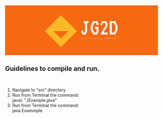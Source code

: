 ![Alt text](/jg2d.png?raw=true "JG2D")


Guidelines to compile and run.
-----

<br/>

1. Navigate to "src" directory 
2. Run from Terminal the command: <br/> javac "./Example.java"
3. Run from Terminal the command: <br/> java Exammple

